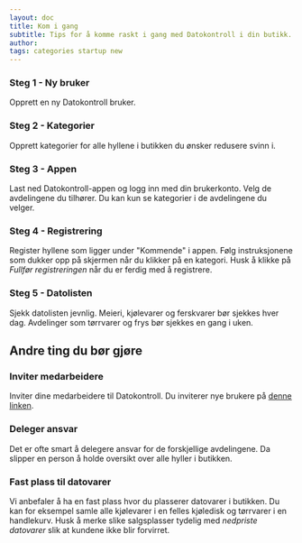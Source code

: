 ```yaml
---
layout: doc
title: Kom i gang
subtitle: Tips for å komme raskt i gang med Datokontroll i din butikk.
author:
tags: categories startup new
---
```


### Steg 1 - Ny bruker
Opprett en ny Datokontroll bruker.

### Steg 2 - Kategorier
Opprett kategorier for alle hyllene i butikken du ønsker redusere svinn i.

### Steg 3 - Appen
Last ned Datokontroll-appen og logg inn med din brukerkonto. Velg de avdelingene du tilhører. Du kan kun se kategorier i de avdelingene du velger.

### Steg 4 - Registrering
Register hyllene som ligger under "Kommende" i appen. Følg instruksjonene som dukker opp på skjermen når du klikker på en kategori. Husk å klikke på *Fullfør registreringen* når du er ferdig med å registrere.

### Steg 5 - Datolisten
Sjekk datolisten jevnlig. Meieri, kjølevarer og ferskvarer bør sjekkes hver dag. Avdelinger som tørrvarer og frys bør sjekkes en gang i uken.


## Andre ting du bør gjøre

### Inviter medarbeidere
Inviter dine medarbeidere til Datokontroll. Du inviterer nye brukere på [denne linken](https://console.datokontroll.no/).

### Deleger ansvar
Det er ofte smart å delegere ansvar for de forskjellige avdelingene. Da slipper en person å holde oversikt over alle hyller i butikken.

### Fast plass til datovarer
Vi anbefaler å ha en fast plass hvor du plasserer datovarer i butikken. Du kan for eksempel samle alle kjølevarer i en felles kjøledisk og tørrvarer i en handlekurv. Husk å merke slike salgsplasser tydelig med *nedpriste datovarer* slik at kundene ikke blir forvirret.